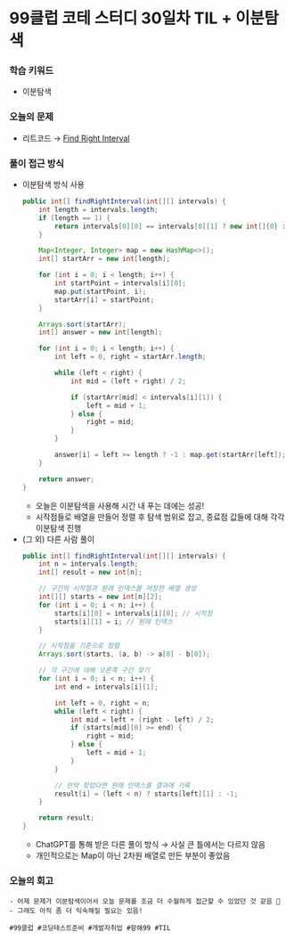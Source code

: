 # 99클럽 코테 스터디 30일차 TIL + 이분탐색

### 학습 키워드
- 이분탐색

### 오늘의 문제
- 리트코드 → [Find Right Interval](https://leetcode.com/problems/find-right-interval/description/)

### 풀이 접근 방식
- 이분탐색 방식 사용
  ```java
  public int[] findRightInterval(int[][] intervals) {
      int length = intervals.length;
      if (length == 1) {
          return intervals[0][0] == intervals[0][1] ? new int[]{0} : new int[]{-1};
      }

      Map<Integer, Integer> map = new HashMap<>();
      int[] startArr = new int[length];

      for (int i = 0; i < length; i++) {
          int startPoint = intervals[i][0];
          map.put(startPoint, i);
          startArr[i] = startPoint;
      }

      Arrays.sort(startArr);
      int[] answer = new int[length];

      for (int i = 0; i < length; i++) {
          int left = 0, right = startArr.length;

          while (left < right) {
              int mid = (left + right) / 2;

              if (startArr[mid] < intervals[i][1]) {
                  left = mid + 1;
              } else {
                  right = mid;
              }
          }

          answer[i] = left >= length ? -1 : map.get(startArr[left]);
      }

      return answer;
  }  
  ```
  - 오늘은 이분탐색을 사용해 시간 내 푸는 데에는 성공!
  - 시작점들로 배열을 만들어 정렬 후 탐색 범위로 잡고, 종료점 값들에 대해 각각 이분탐색 진행
- (그 외) 다른 사람 풀이
  ```java
  public int[] findRightInterval(int[][] intervals) {
      int n = intervals.length;
      int[] result = new int[n];

      // 구간의 시작점과 원래 인덱스를 저장한 배열 생성
      int[][] starts = new int[n][2];
      for (int i = 0; i < n; i++) {
          starts[i][0] = intervals[i][0]; // 시작점
          starts[i][1] = i; // 원래 인덱스
      }

      // 시작점을 기준으로 정렬
      Arrays.sort(starts, (a, b) -> a[0] - b[0]);

      // 각 구간에 대해 오른쪽 구간 찾기
      for (int i = 0; i < n; i++) {
          int end = intervals[i][1];

          int left = 0, right = n;
          while (left < right) {
              int mid = left + (right - left) / 2;
              if (starts[mid][0] >= end) {
                  right = mid;
              } else {
                  left = mid + 1;
              }
          }

          // 만약 찾았다면 원래 인덱스를 결과에 기록
          result[i] = (left < n) ? starts[left][1] : -1;
      }

      return result;
  }
  ```
  - ChatGPT를 통해 받은 다른 풀이 방식 → 사실 큰 틀에서는 다르지 않음
  - 개인적으로는 Map이 아닌 2차원 배열로 만든 부분이 좋았음
### 오늘의 회고
    - 어제 문제가 이분탐색이어서 오늘 문제를 조금 더 수월하게 접근할 수 있었던 것 같음 🙂
    - 그래도 아직 좀 더 익숙해질 필요는 있음!

``#99클럽 #코딩테스트준비 #개발자취업 #항해99 #TIL``